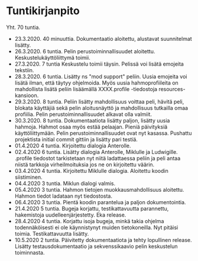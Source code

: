 # Tuntikirjanpito

Yht. 70 tuntia.

* 23.3.2020. 40 minuuttia. Dokumentaatio aloitettu, alustavat suunnitelmat lisätty.
* 26.3.2020. 6 tuntia. Pelin perustoiminnallisuudet aloitettu. Keskustelukäyttöliittymä toimii.
* 27.3.2020. 7 tuntia Keskustelu toimii täysin. Pelissä voi lisätä emojeita tekstiin.
* 28.3.2020. 6 tuntia. Lisätty ns "mod support" peliin. Uusia emojeita voi lisätä ilman, että täytyy ohjelmoida. Myös uusia hahmoprofiileita on mahdollista lisätä peliin lisäämällä XXXX.profile -tiedostoja resources-kansioon.
* 29.3.2020. 8 tuntia. Peliin lisätty mahdollisuus voittaa peli, hävitä peli, blokata käyttäjiä sekä pelin aloitusnäyttö ja mahdollisuus tutkailla omaa profiilia. Pelin perustoiminnallisuudet alkavat olla valmiit.
* 30.3.2020. 8 tuntia. Dokumentaatiota lisätty paljon, lisätty uusia hahmoja. Hahmot osaa myös estää pelaajan. Pieniä päivityksiä käyttöliittymään. Pelin perustoiminnallisuudet ovat nyt kasassa. Pushattu projektista initial commit gittiin ja lisätty pari testiä.
* 01.4.2020 4 tuntia. Kirjoitettu dialogia Anterolle.
* 02.4.2020 6 tuntia. Lisätty dialogia Anterolle, Miklulle ja Ludwigille. .profile tiedostot tarkistetaan nyt niitä ladattaessa peliin ja peli antaa niistä tarkkoja virheilmoituksia jos ne on kirjoitettu väärin.
* 03.4.2020 4 tuntia. Kirjoitettu Miklulle dialogia. Aloitettu koodin siistiminen.
* 04.4.2020 3 tuntia. Miklun dialogi valmis.
* 05.4.2020 3 tuntia. Hahmon tietojen muokkausmahdollisuus aloitettu. Hahmon tiedot ladataan nyt tiedostosta.
* 06.4.2020 3 tuntia. Pientä koodin parantelua ja paljon dokumentointia.
* 21.4.2020 5 tuntia. Bugeja korjattu, testikattavuutta parannettu, hakemistoja uudelleenjärjestetty. Eka release.
* 28.4.2020 4 tuntia. Korjattu isoja bugeja, minkä takia ohjelma todennäköisesti ei ole käynnistynyt muiden tietokoneilla. Nyt pitäisi toimia. Testikattavuutta lisätty.
* 10.5.2020 2 tuntia. Päivitetty dokumentaatiota ja tehty lopullinen release. Lisätty testausdokumentaatio ja sekvenssikaavio pelin keskustelun toiminnasta.
